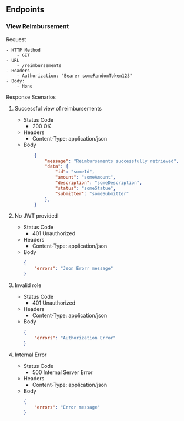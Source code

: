 ## Endpoints

### View Reimbursement

Request

    - HTTP Method
        - GET
    - URL
        - /reimbursements
    - Headers  
        - Authorization: "Bearer someRandomToken123"
    - Body:
        - None

Response Scenarios

1. Successful view of reimbursements
    - Status Code
        - 200 OK
    - Headers
        - Content-Type: application/json
    - Body 
        ```json
            {
                "message": "Reimbursements successfully retrieved",
                "data": {
                    "id": "someId",
                    "amount": "someAmount",
                    "description": "someDescription",
                    "status": "someStatue",
                    "submitter": "someSubmitter"
                },
            }
        ```
2. No JWT provided
    - Status Code
        - 401 Unauthorized
    - Headers
        - Content-Type: application/json
    - Body
        ```json
        {
            "errors": "Json Erorr message"
        }
        ```

3. Invalid role
    - Status Code
        - 401 Unauthorized
    - Headers
        - Content-Type: application/json
    - Body
        ```json
        {
            "errors": "Authorization Error"
        }
        ```

4. Internal Error
    - Status Code
        - 500 Internal Server Error
    - Headers
        - Content-Type: application/json
    - Body
        ```json
        {
            "errors": "Error message"
        }
        ```


    